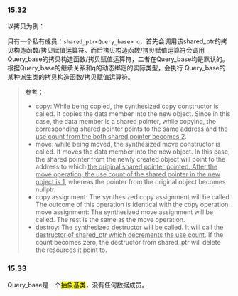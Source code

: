 ### 15.32
以拷贝为例：

只有一个私有成员：`shared_ptr<Query_base> q`，首先会调用该shared_ptr的拷贝构造函数/拷贝赋值运算符。而后拷贝构造函数/拷贝赋值运算符会调用Query_base的拷贝构造函数/拷贝赋值运算符，二者在Query_base均是默认的。根据Query_base的继承关系和q的动态绑定的实际类型，会执行
Query_base的某种派生类的拷贝构造函数/拷贝赋值运算符。

> [参考：](https://blog.houhaibushihai.me/archives/di-15-zhang#15.32)
> - copy: While being copied, the synthesized copy constructor is called. It copies the data member into the new object. Since in this case, the data member is a shared pointer, while copying, the corresponding shared pointer points to the same address and <u>the use count from the both shared pointer becomes 2</u>.
> - move: while being moved, the synthesized move constructor is called. It moves the data member into the new object. In this case, the shared pointer from the newly created object will point to the address to which <u>the original shared pointer pointed. After the move operation, the use count of the shared pointer in the new object is 1</u>, whereas the pointer from the original object becomes nullptr.
> - copy assignment: The synthesized copy assignment will be called. The outcome of this operation is identical with the copy operation.
move assignment: The synthesized move assignment will be called. The rest is the same as the move operation.
> - destroy: The synthesized destructor will be called. It will call the <u>destructor of shared_ptr which decrements the use count</u>. If the count becomes zero, the destructor from shared_ptr will delete the resources it point to.

### 15.33
Query_base是一个<mark>抽象基类</mark>，没有任何数据成员。
